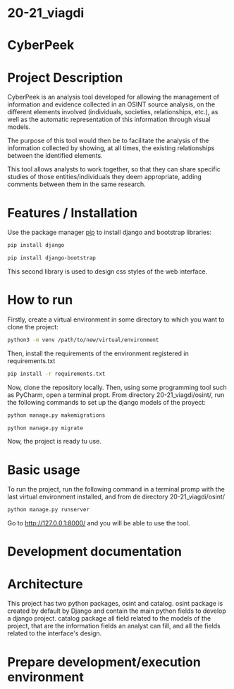 # 20-21_viagdi

# CyberPeek

# Project Description

CyberPeek is an analysis tool developed for allowing the management of information and evidence collected in an OSINT source analysis, on the different elements involved (individuals, societies, relationships, etc.), as well as the automatic representation of this information through visual models. 

The purpose of this tool would then be to facilitate the analysis of the information collected by showing, at all times, the existing relationships between the identified elements.

This tool allows analysts to work together, so that they can share specific studies of those entities/individuals they deem appropriate, adding comments between them in the same research.

# Features / Installation

Use the package manager [pip](https://pip.pypa.io/en/stable/) to install django and bootstrap libraries:

```bash
pip install django
```

```bash
pip install django-bootstrap
```

This second library is used to design css styles of the web interface.

# How to run

Firstly, create a virtual environment in some directory to which you want to clone the project:

```bash
python3 -m venv /path/to/new/virtual/environment
```

Then, install the requirements of the environment registered in requirements.txt

```bash
pip install -r requirements.txt
```

Now, clone the repository locally. Then, using some programming tool such as PyCharm, open a terminal propt. From directory 20-21_viagdi/osint/, run the following commands to set up the django models of the proyect:

```bash
python manage.py makemigrations
```

```bash
python manage.py migrate
```

Now, the project is ready tu use.

# Basic usage

To run the project, run the following command in a terminal promp with the last virtual environment installed, and from de directory 20-21_viagdi/osint/

```bash
python manage.py runserver 
```
Go to http://127.0.0.1:8000/ and you will be able to use the tool.


# Development documentation

# Architecture

This project has two python packages, osint and catalog. osint package is created by default by Django and contain the main python fields to develop a django project. catalog package all field related to the models of the project,
that are the information fields an analyst can fill, and all the fields related to the interface's design.

# Prepare development/execution environment
